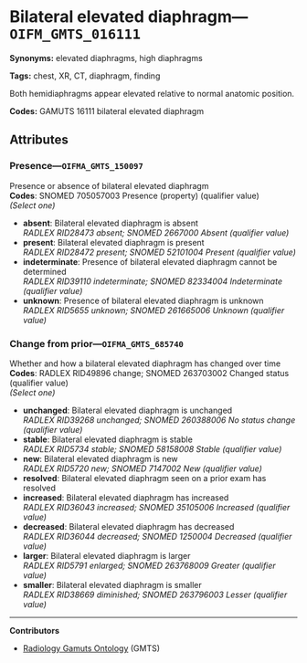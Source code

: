 # Bilateral elevated diaphragm—`OIFM_GMTS_016111`

**Synonyms:** elevated diaphragms, high diaphragms

**Tags:** chest, XR, CT, diaphragm, finding

Both hemidiaphragms appear elevated relative to normal anatomic position.

**Codes:** GAMUTS 16111 bilateral elevated diaphragm

## Attributes

### Presence—`OIFMA_GMTS_150097`

Presence or absence of bilateral elevated diaphragm  
**Codes**: SNOMED 705057003 Presence (property) (qualifier value)  
*(Select one)*

- **absent**: Bilateral elevated diaphragm is absent  
_RADLEX RID28473 absent; SNOMED 2667000 Absent (qualifier value)_
- **present**: Bilateral elevated diaphragm is present  
_RADLEX RID28472 present; SNOMED 52101004 Present (qualifier value)_
- **indeterminate**: Presence of bilateral elevated diaphragm cannot be determined  
_RADLEX RID39110 indeterminate; SNOMED 82334004 Indeterminate (qualifier value)_
- **unknown**: Presence of bilateral elevated diaphragm is unknown  
_RADLEX RID5655 unknown; SNOMED 261665006 Unknown (qualifier value)_

### Change from prior—`OIFMA_GMTS_685740`

Whether and how a bilateral elevated diaphragm has changed over time  
**Codes**: RADLEX RID49896 change; SNOMED 263703002 Changed status (qualifier value)  
*(Select one)*

- **unchanged**: Bilateral elevated diaphragm is unchanged  
_RADLEX RID39268 unchanged; SNOMED 260388006 No status change (qualifier value)_
- **stable**: Bilateral elevated diaphragm is stable  
_RADLEX RID5734 stable; SNOMED 58158008 Stable (qualifier value)_
- **new**: Bilateral elevated diaphragm is new  
_RADLEX RID5720 new; SNOMED 7147002 New (qualifier value)_
- **resolved**: Bilateral elevated diaphragm seen on a prior exam has resolved  
- **increased**: Bilateral elevated diaphragm has increased  
_RADLEX RID36043 increased; SNOMED 35105006 Increased (qualifier value)_
- **decreased**: Bilateral elevated diaphragm has decreased  
_RADLEX RID36044 decreased; SNOMED 1250004 Decreased (qualifier value)_
- **larger**: Bilateral elevated diaphragm is larger  
_RADLEX RID5791 enlarged; SNOMED 263768009 Greater (qualifier value)_
- **smaller**: Bilateral elevated diaphragm is smaller  
_RADLEX RID38669 diminished; SNOMED 263796003 Lesser (qualifier value)_

---

**Contributors**

- [Radiology Gamuts Ontology](https://gamuts.net/) (GMTS)